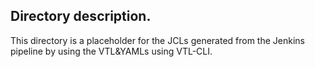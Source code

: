 ##  Directory description.

This directory is a placeholder for the JCLs generated from the Jenkins pipeline by using the VTL&YAMLs using VTL-CLI.
